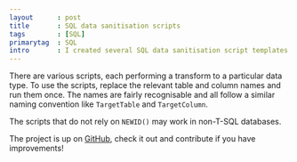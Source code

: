 ```yaml
---
layout      : post
title       : SQL data sanitisation scripts
tags        : [SQL]
primarytag  : SQL
intro       : I created several SQL data sanitisation script templates that can be used to obfuscate data.
---
```


There are various scripts, each performing a transform to a particular data type. To use the scripts, replace the relevant table and column names and run them once. The names are fairly recognisable and all follow a similar naming convention like `TargetTable` and `TargetColumn`. 

The scripts that do not rely on `NEWID()` may work in non-T-SQL databases.

The project is up on [GitHub](https://github.com/Tyriar/sql-data-sanitisation), check it out and contribute if you have improvements!
